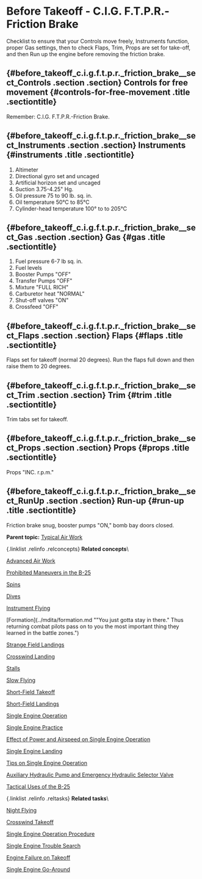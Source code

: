 
Before Takeoff - C.I.G. F.T.P.R.-Friction Brake
===============================================


Checklist to ensure that your Controls move freely, Instruments
function, proper Gas settings, then to check Flaps, Trim, Props are set
for take-off, and then Run up the engine before removing the friction
brake.

 {#before_takeoff_c.i.g.f.t.p.r._friction_brake__sect_Controls .section .section}
Controls for free movement {#controls-for-free-movement .title .sectiontitle}
--------------------------

Remember: C.I.G. F.T.P.R.-Friction Brake.


 {#before_takeoff_c.i.g.f.t.p.r._friction_brake__sect_Instruments .section .section}
Instruments {#instruments .title .sectiontitle}
-----------

1.  Altimeter
2.  Directional gyro set and uncaged
3.  Artificial horizon set and uncaged
4.  Suction 3.75-4.25\" Hg.
5.  Oil pressure 75 to 90 lb. sq. in.
6.  Oil temperature 50°C to 85°C
7.  Cylinder-head temperature 100° to to 205°C


 {#before_takeoff_c.i.g.f.t.p.r._friction_brake__sect_Gas .section .section}
Gas {#gas .title .sectiontitle}
---

1.  Fuel pressure 6-7 lb sq. in.
2.  Fuel levels
3.  Booster Pumps \"OFF\"
4.  Transfer Pumps \"OFF\"
5.  Mixture \"FULL RICH\"
6.  Carburetor heat \"NORMAL\"
7.  Shut-off valves \"ON\"
8.  Crossfeed \"OFF\"


 {#before_takeoff_c.i.g.f.t.p.r._friction_brake__sect_Flaps .section .section}
Flaps {#flaps .title .sectiontitle}
-----

Flaps set for takeoff (normal 20 degrees). Run the flaps full down and
then raise them to 20 degrees.


 {#before_takeoff_c.i.g.f.t.p.r._friction_brake__sect_Trim .section .section}
Trim {#trim .title .sectiontitle}
----

Trim tabs set for takeoff.


 {#before_takeoff_c.i.g.f.t.p.r._friction_brake__sect_Props .section .section}
Props {#props .title .sectiontitle}
-----

Props \"INC. r.p.m.\"


 {#before_takeoff_c.i.g.f.t.p.r._friction_brake__sect_RunUp .section .section}
Run-up {#run-up .title .sectiontitle}
------

Friction brake snug, booster pumps \"ON,\" bomb bay doors closed.





**Parent topic:** [Typical Air
Work](../mdita/typical_air_work.md "Common functions and process relating to flying the B-25.")



 {.linklist .relinfo .relconcepts}
**Related concepts**\

<div>

[Advanced Air
Work](../mdita/advanced_air_work.md "Many of the maneuvers described here are prohibited in this airplane. However, knowing the reactions of the airplane to these maneuvers is important.")

</div>

<div>

[Prohibited Maneuvers in the
B-25](../mdita/prohibited_maneuvers_in_the_b_25.md "The following maneuvers are not prohibited because of the flying characteristics of the airplane, but because they impose severe structural stresses on it. The B-25 is a bomber, not a pursuit plane.")

</div>

<div>

[Spins](../mdita/spins.md "No pilot should ever knowingly allow the airplane to get into a spin. If you accidentally get into a spin, however, the recovery is normal.")

</div>

<div>

[Dives](../mdita/dives.md "The diving characteristics of the B-25, like all its flight characteristics; are exceptionally good. The first thing for you to remember, as a new pilot in the B-25, is this: the plane is not a dive bomber.")

</div>

<div>

[Instrument
Flying](../mdita/instrument_flying.md "Every pilot must have in his possession a copy of T. O. series 30-100. You must know these Technical Orders for the mastery of instrument flight.")

</div>

<div>

[Formation](../mdita/formation.md ""You just gotta stay in there." Thus returning combat pilots pass on to you the most important thing they learned in the battle zones.")

</div>

<div>

[Strange Field
Landings](../mdita/strange_field_landings.md "Flying above your home base you instinctively use familiar features of landscape to orient yourself. Your judgment of distance, altitude, speedy and depth are sharpened.")

</div>

<div>

[Crosswind
Landing](../mdita/crosswind_landing.md "Crosswind landing in the B-25 requires accurate flying, to save the plane from unnecessary structural stresses. You must land the airplane smoothly to prevent blowing a tire, collapsing a struts or exerting side loads on the gear.")

</div>

<div>

[Stalls](../mdita/stalls.md "The B-25 stalls from the wing root to the wingtip. Thus there is no unstable tendency except a slight lateral rolling, easily corrected by coordinated control pressures.")

</div>

<div>

[Slow
Flying](../mdita/slow_flying.md "Slow flying increases your confidence in the B-25 as few other maneuvers will. It demonstrates more effectively than anything else the effect of applying power.")

</div>

<div>

[Short-Field
Takeoff](../mdita/short_field_takeoff.md "The short-field takeoff is an important operational maneuver. You can easily understand its importance if you stop to consider that the first Tokyo raid could never have been made without its use.")

</div>

<div>

[Short-Field
Landings](../mdita/short_field_landings.md "You have all heard a lot of discussion on the importance of accurate short-field landings. Combat requires that you be able to operate under conditions that are close to the absolute limit of the airplane's performance.")

</div>

<div>

[Single Engine
Operation](../mdita/single_engine_operation.md "Single engine operation of the B-25 follows a logical pattern of procedure. The plane flies efficiently on one engine at a reduced speed.")

</div>

<div>

[Single Engine
Practice](../mdita/single_engine_practice.md "Remember that you are trimmed for single engine flight at one airspeed only. If the airspeed or power setting is changed you must re-trim.")

</div>

<div>

[Effect of Power and Airspeed on Single Engine
Operation](../mdita/effect_of_power_and_airspeed_on_single_engine_operation.md "To fly safely on single engine you must know the effect of power on rudder control at various airspeeds. This is vital to your safety when practicing go-around procedures and other maneuvers that require quick changes in power settings.")

</div>

<div>

[Single Engine
Landing](../mdita/single_engine_landing.md "Single engine landings should remove any lingering doubts you may have about the B-25 and its ability as a single engine performer.")

</div>

<div>

[Tips on Single Engine
Operation](../mdita/tips_on_single_engine_operation.md "A list of handy tips on how to work with your engines in regular circumstances, and how to re-start a dead engine.")

</div>

<div>

[Auxiliary Hydraulic Pump and Emergency Hydraulic Selector
Valve](../mdita/auxiliary_hydraulic_pump_and_emergency_hydraulic_selector_valve.md "The auxiliary hydraulic pump is a double-action hand pump for use as a source of pressure if the main hydraulic system fails.")

</div>

<div>

[Tactical Uses of the
B-25](../mdita/tactical_uses_of_the_b_25.md "Preparing for a mission, and the roles of all of the crew in making that mission a success.")

</div>


 {.linklist .relinfo .reltasks}
**Related tasks**\

<div>

[Night
Flying](../mdita/night_flying.md "The technique of night flying is closely akin to instrument flying.")

</div>

<div>

[Crosswind
Takeoff](../mdita/crosswind_takeoff.md "Modern flying, with its heavy airplanes, demands a runway for safe operation. The days when you taxied out, lined up parallel to the wind tee, and took off are gone forever.")

</div>

<div>

[Single Engine Operation
Procedure](../mdita/single_engine_operation_procedure.md "Critical single engine airspeed must be maintained at the sacrifice of all other considerations.")

</div>

<div>

[Single Engine Trouble
Search](../mdita/single_engine_trouble_search.md "How to troubleshoot issues with a single engine.")

</div>

<div>

[Engine Failure on
Takeoff](../mdita/engine_failure_on_takeoff.md "This is a tricky proposition for any pilot to handle. When the engine fails before you gain CSE speed, retract the wheels and land straight ahead. There is far less danger in a belly landing than in attempting to go around with too low an airspeed.")

</div>

<div>

[Single Engine
Go-Around](../mdita/single_engine_go_around.md "Successful single engine go-around depends on an early decision that a go-around is necessary. You can start a go-around procedure at a low altitude and from a low airspeed on the approach, but it is difficult and dangerous.")

</div>


